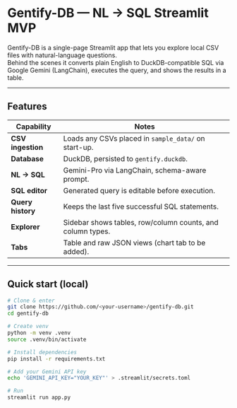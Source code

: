 # Gentify-DB — NL → SQL Streamlit MVP

Gentify-DB is a single-page Streamlit app that lets you explore local CSV files
with natural-language questions.  
Behind the scenes it converts plain English to DuckDB-compatible SQL via
Google Gemini (LangChain), executes the query, and shows the results in a table.

---

## Features

| Capability | Notes |
|------------|-------|
| **CSV ingestion** | Loads any CSVs placed in `sample_data/` on start-up. |
| **Database** | DuckDB, persisted to `gentify.duckdb`. |
| **NL → SQL** | Gemini-Pro via LangChain, schema-aware prompt. |
| **SQL editor** | Generated query is editable before execution. |
| **Query history** | Keeps the last five successful SQL statements. |
| **Explorer** | Sidebar shows tables, row/column counts, and column types. |
| **Tabs** | Table and raw JSON views (chart tab to be added). |

---

## Quick start (local)

```bash
# Clone & enter
git clone https://github.com/<your-username>/gentify-db.git
cd gentify-db

# Create venv
python -m venv .venv
source .venv/bin/activate

# Install dependencies
pip install -r requirements.txt

# Add your Gemini API key
echo 'GEMINI_API_KEY="YOUR_KEY"' > .streamlit/secrets.toml

# Run
streamlit run app.py